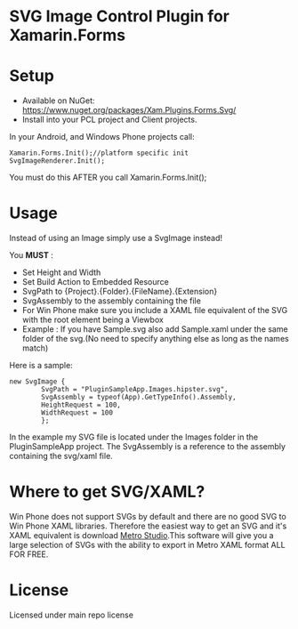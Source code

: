 # SVG Image Control Plugin for Xamarin.Forms

# Setup
* Available on NuGet: https://www.nuget.org/packages/Xam.Plugins.Forms.Svg/
* Install into your PCL project and Client projects.

In your Android, and Windows Phone projects call:

```
Xamarin.Forms.Init();//platform specific init
SvgImageRenderer.Init();
```

You must do this AFTER you call Xamarin.Forms.Init();

# Usage
Instead of using an Image simply use a SvgImage instead!

You **MUST** : 
- Set Height and Width
- Set Build Action to Embedded Resource 
- SvgPath to {Project}.{Folder}.{FileName}.{Extension}
- SvgAssembly to the assembly containing the file
- For Win Phone make sure you include a XAML file equivalent of the SVG with the root element being a Viewbox
 - Example : If you have Sample.svg also add Sample.xaml under the same folder of the svg.(No need to specify anything else as long as the names match)	

Here is a sample:
```
new SvgImage { 
		SvgPath = "PluginSampleApp.Images.hipster.svg",
		SvgAssembly = typeof(App).GetTypeInfo().Assembly, 
		HeightRequest = 100,
		WidthRequest = 100
		};
```

In the example my SVG file is located under the Images folder in the PluginSampleApp project. The SvgAssembly is a reference to the assembly containing the svg/xaml file.

# Where to get SVG/XAML?
Win Phone does not support SVGs by default and there are no good SVG to Win Phone XAML libraries. Therefore the easiest way to get an SVG and it's XAML equivalent is download [Metro Studio](http://www.syncfusion.com/downloads/metrostudio).This software will give you a large selection of SVGs with the ability to export in Metro XAML format ALL FOR FREE.

# License
Licensed under main repo license
